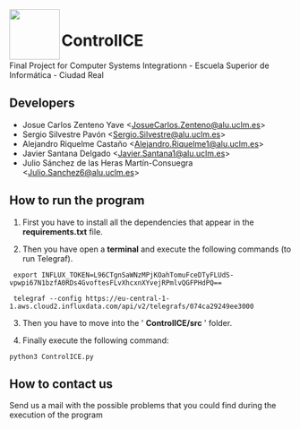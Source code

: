  <html>
   <head>
   </head>
 
   <body>
     <div>
      <img src="https://media.discordapp.net/attachments/813809790765367307/829302158066712656/unknown.png" width="90" height="90" align = "left">
      </img>
     </div>
   </body>
 </html>
 
# ControlICE

Final Project for Computer Systems Integrationn - Escuela Superior de Informática - Ciudad Real

## Developers

* Josue Carlos Zenteno Yave <<JosueCarlos.Zenteno@alu.uclm.es>>
* Sergio Silvestre Pavón <<Sergio.Silvestre@alu.uclm.es>>
* Alejandro Riquelme Castaño <<Alejandro.Riquelme1@alu.uclm.es>>
* Javier Santana Delgado <<Javier.Santana1@alu.uclm.es>>
* Julio Sánchez de las Heras Martín-Consuegra <<Julio.Sanchez6@alu.uclm.es>>

## How to run the program

1) First you have to install all the dependencies that appear in the **requirements.txt** file.

2) Then you have open a **terminal** and execute the following commands (to run Telegraf).

```
 export INFLUX_TOKEN=L96CTgnSaWNzMPjKOahTomuFceDTyFLUdS-vpwpi67N1bzfA0RDs4GvoftesFLvXhcxnXYvejRPmlvQGFPHdPQ==
```
```
 telegraf --config https://eu-central-1-1.aws.cloud2.influxdata.com/api/v2/telegrafs/074ca29249ee3000
```

3) Then you have to move into the ' **ControlICE/src** ' folder.

4) Finally execute the following command:
```
python3 ControlICE.py
```
## How to contact us
Send us a mail with the possible problems that you could find during the execution of the program

